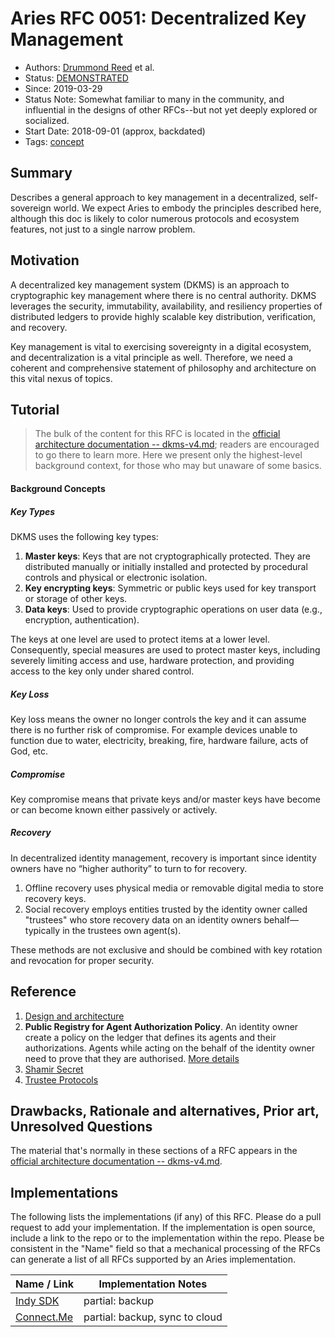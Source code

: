 # Aries RFC 0051: Decentralized Key Management

- Authors: [Drummond Reed](drummond@connect.me) et al.
- Status: [DEMONSTRATED](/README.md#demonstrated)
- Since: 2019-03-29
- Status Note: Somewhat familiar to many in the community, and influential in the designs of other RFCs--but not yet deeply explored or socialized.
- Start Date: 2018-09-01 (approx, backdated)
- Tags: [concept](/tags.md#concept)

## Summary

Describes a general approach to key management in a decentralized,
self-sovereign world. We expect Aries to embody the principles
described here, although this doc is likely to color numerous
protocols and ecosystem features, not just to a single narrow
problem.

## Motivation

A decentralized key management system (DKMS) is an approach to cryptographic key
management where there is no central authority. DKMS leverages the security,
immutability, availability, and resiliency properties of distributed ledgers
to provide highly scalable key distribution, verification, and recovery.

Key management is vital to exercising sovereignty in a digital ecosystem,
and decentralization is a vital principle as well. Therefore, we need a
coherent and comprehensive statement of philosophy and architecture on
this vital nexus of topics.

## Tutorial

>The bulk of the content for this RFC is located in the [official architecture
documentation -- dkms-v4.md](dkms-v4.md); readers are encouraged to go there to learn more. Here
we present only the highest-level background context, for those who may but unaware
of some basics.

#### Background Concepts

##### Key Types

DKMS uses the following key types:
1. **Master keys**: Keys that are not cryptographically protected. They are distributed manually or
initially installed and protected by procedural controls and physical or electronic isolation.
2. **Key encrypting keys**: Symmetric or public keys used for key transport or storage of other keys.
3. **Data keys**: Used to provide cryptographic operations on user data (e.g., encryption, authentication).

The keys at one level are used to protect items at a lower level. Consequently, special measures
are used to protect master keys, including severely limiting access and use, hardware protection,
and providing access to the key only under shared control.

##### Key Loss

Key loss means the owner no longer controls the key and it can assume there is no further risk of compromise. For example devices unable to function due to water, electricity, breaking, fire, hardware failure, acts of God, etc.

##### Compromise

Key compromise means that private keys and/or master keys have become or can become known either passively or actively.

##### Recovery

In decentralized identity management, recovery is important since identity owners have no “higher authority”
to turn to for recovery.
1. Offline recovery uses physical media or removable digital media to store recovery keys.
2. Social recovery employs entities trusted by the identity owner called "trustees" who store recovery data on an identity owners behalf—typically
in the trustees own agent(s).

These methods are not exclusive and should be combined with key rotation and revocation for proper security.

## Reference

1. [Design and architecture](dkms-v4.md)
2. **Public Registry for Agent Authorization Policy**. An identity owner create a policy on the ledger that defines its agents and their authorizations.
   Agents while acting on the behalf of the identity owner need to prove that they are authorised. [More details](pdf/aap.pdf)
3. [Shamir Secret](shamir_secret.md)
4. [Trustee Protocols](trustee_protocols.md)


## Drawbacks, Rationale and alternatives, Prior art, Unresolved Questions

The material that's normally in these sections of a RFC appears in
the [official architecture documentation -- dkms-v4.md](dkms-v4.md).

## Implementations

The following lists the implementations (if any) of this RFC. Please do a pull request to add your implementation. If the implementation is open source, include a link to the repo or to the implementation within the repo. Please be consistent in the "Name" field so that a mechanical processing of the RFCs can generate a list of all RFCs supported by an Aries implementation.

Name / Link | Implementation Notes
--- | ---
[Indy SDK](https://github.com/hyperledger/indy-sdk) | partial: backup 
[Connect.Me](https://www.evernym.com/blog/connect-me-sovrin-digital-wallet/) | partial: backup, sync to cloud 
